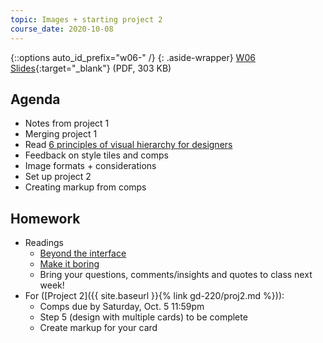 ```yaml
---
topic: Images + starting project 2
course_date: 2020-10-08
---
```


{::options auto_id_prefix="w06-" /}
{: .aside-wrapper}
<span class="highlighter">
[W06 Slides](files/w06.min.pdf){:target="_blank"} (PDF, 303 KB)
</span>

## Agenda
- Notes from project 1
- Merging project 1
- Read [6 principles of visual hierarchy for designers](https://99designs.com/blog/tips/6-principles-of-visual-hierarchy/)
- Feedback on style tiles and comps
- Image formats + considerations
- Set up project 2
- Creating markup from comps

## Homework

- Readings
  - [Beyond the interface](https://voices.basedesign.com/beyond-the-interface-6ab9dd725c5d)
  - [Make it boring](https://jeremy.codes/blog/make-it-boring/)
  - Bring your questions, comments/insights and quotes to class next week!
- For ([Project 2]({{ site.baseurl }}{% link gd-220/proj2.md %})):
  - Comps due by Saturday, Oct. 5 11:59pm
  - Step 5 (design with multiple cards) to be complete
  - Create markup for your card
